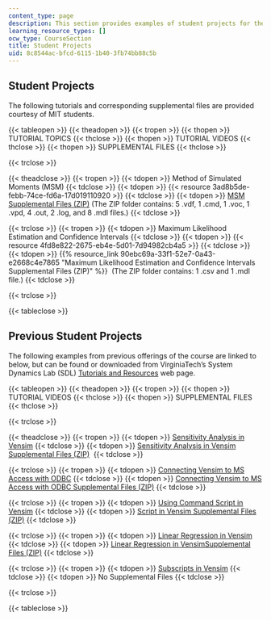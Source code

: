 ```yaml
---
content_type: page
description: This section provides examples of student projects for the course.
learning_resource_types: []
ocw_type: CourseSection
title: Student Projects
uid: 8c8544ac-bfcd-6115-1b40-3fb74bb88c5b
---
```


Student Projects
----------------

The following tutorials and corresponding supplemental files are provided courtesy of MIT students.

{{< tableopen >}}
{{< theadopen >}}
{{< tropen >}}
{{< thopen >}}
TUTORIAL TOPICS
{{< thclose >}}
{{< thopen >}}
TUTORIAL VIDEOS
{{< thclose >}}
{{< thopen >}}
SUPPLEMENTAL FILES
{{< thclose >}}

{{< trclose >}}

{{< theadclose >}}
{{< tropen >}}
{{< tdopen >}}
Method of Simulated Moments (MSM)
{{< tdclose >}}
{{< tdopen >}}
{{< resource 3ad8b5de-febb-74ce-fd6a-17d019110920 >}}
{{< tdclose >}}
{{< tdopen >}}
[MSM Supplemental Files (ZIP)](/ans7870/15/15.879/S14/MSM_files.zip) (The ZIP folder contains: 5 .vdf, 1 .cmd, 1 .voc, 1 .vpd, 4 .out, 2 .log, and 8 .mdl files.)
{{< tdclose >}}

{{< trclose >}}
{{< tropen >}}
{{< tdopen >}}
Maximum Likelihood Estimation and Confidence Intervals
{{< tdclose >}}
{{< tdopen >}}
{{< resource 4fd8e822-2675-eb4e-5d01-7d94982cb4a5 >}}
{{< tdclose >}}
{{< tdopen >}}
{{% resource_link 90ebc69a-33f1-52e7-0a43-e2668c4e7865 "Maximum Likelihood Estimation and Confidence Intervals Supplemental Files (ZIP)" %}}  (The ZIP folder contains: 1 .csv and 1 .mdl file.)
{{< tdclose >}}

{{< trclose >}}

{{< tableclose >}}

Previous Student Projects
-------------------------

The following examples from previous offerings of the course are linked to below, but can be found or downloaded from VirginiaTech’s System Dynamics Lab (SDL) [Tutorials and Resources](http://www.sdl.ise.vt.edu/tutorials.html) web page.

{{< tableopen >}}
{{< theadopen >}}
{{< tropen >}}
{{< thopen >}}
TUTORIAL VIDEOS
{{< thclose >}}
{{< thopen >}}
SUPPLEMENTAL FILES
{{< thclose >}}

{{< trclose >}}

{{< theadclose >}}
{{< tropen >}}
{{< tdopen >}}
[Sensitivity Analysis in Vensim](http://www.sdl.ise.vt.edu/Tutorial/sensitivity-analysis-video.html)
{{< tdclose >}}
{{< tdopen >}}
[Sensitivity Analysis in Vensim Supplemental Files (ZIP)](http://www.sdl.ise.vt.edu/Tutorial/sensitivity-analysis-files.zip) 
{{< tdclose >}}

{{< trclose >}}
{{< tropen >}}
{{< tdopen >}}
[Connecting Vensim to MS Access with ODBC](http://www.sdl.ise.vt.edu/Tutorial/odbc-video.html)
{{< tdclose >}}
{{< tdopen >}}
[Connecting Vensim to MS Access with ODBC Supplemental Files (ZIP)](http://www.sdl.ise.vt.edu/Tutorial/odbc-files.zip)
{{< tdclose >}}

{{< trclose >}}
{{< tropen >}}
{{< tdopen >}}
[Using Command Script in Vensim](http://www.sdl.ise.vt.edu/Tutorial/command_script-video.html)
{{< tdclose >}}
{{< tdopen >}}
[Script in Vensim Supplemental Files (ZIP)](http://www.sdl.ise.vt.edu/Tutorial/command_script-files.zip)
{{< tdclose >}}

{{< trclose >}}
{{< tropen >}}
{{< tdopen >}}
[Linear Regression in Vensim](http://www.sdl.ise.vt.edu/Tutorial/linear-regression-using-vensim.html)
{{< tdclose >}}
{{< tdopen >}}
[Linear Regression in VensimSupplemental Files (ZIP)](http://www.sdl.ise.vt.edu/Tutorial/linear-regression-using-vensim-file.zip)
{{< tdclose >}}

{{< trclose >}}
{{< tropen >}}
{{< tdopen >}}
[Subscripts in Vensim](http://www.sdl.ise.vt.edu/Tutorial/subscripts-using-vensim.html)
{{< tdclose >}}
{{< tdopen >}}
No Supplemental Files
{{< tdclose >}}

{{< trclose >}}

{{< tableclose >}}